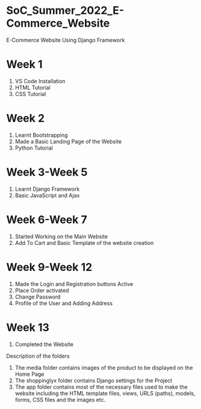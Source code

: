 # SoC_Summer_2022_E-Commerce_Website
E-Commerce Website Using Django Framework

# Week 1
1) VS Code Installation
2) HTML Tutorial
3) CSS Tutorial

# Week 2
1) Learnt Bootstrapping
2) Made a Basic Landing Page of the Website
3) Python Tutorial

# Week 3-Week 5
1) Learnt Django Framework
2) Basic JavaScript and Ajax

# Week 6-Week 7
1) Started Working on the Main Website
2) Add To Cart and Basic Template of the website creation

# Week 9-Week 12
1) Made the Login and Registration buttons Active
2) Place Order activated
3) Change Password
4) Profile of the User and Adding Address

# Week 13
1) Completed the Website

Description of the folders

1) The media folder contains images of the product to be displayed on the Home Page
2) The shoppinglyx folder contains Django settings for the Project
3) The app folder contains most of the necessary files used to make the website including the HTML template files, views, URLS (paths), models, forms, CSS files and the images etc.


